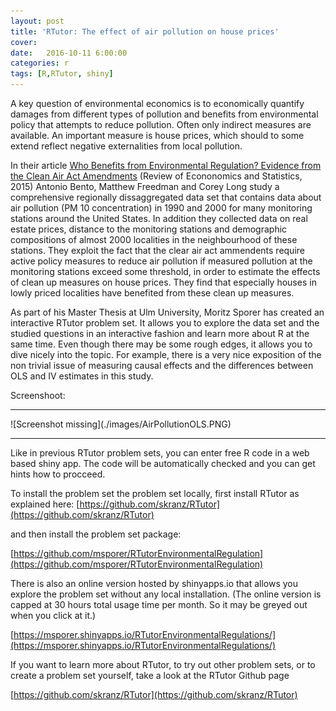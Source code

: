 ```yaml
---
layout: post
title: 'RTutor: The effect of air pollution on house prices'
cover: 
date:   2016-10-11 6:00:00
categories: r
tags: [R,RTutor, shiny]
---
```


A key question of environmental economics is to economically quantify damages from different types of pollution and benefits from environmental policy that attempts to reduce pollution. Often only indirect measures are available. An important measure is house prices, which should to some extend reflect negative externalities from local pollution.

In their article [Who Benefits from Environmental Regulation? Evidence from the Clean Air Act Amendments](http://www.mitpressjournals.org/doi/abs/10.1162/REST_a_00493#.V_xdZPl9603) (Review of Econonomics and Statistics, 2015) Antonio Bento, Matthew Freedman and Corey Long study a comprehensive regionally dissaggregated data set that contains data about air pollution (PM 10 concentration) in 1990 and 2000 for many monitoring stations around the United States. In addition they collected data on real estate prices, distance to the monitoring stations and demographic compositions of almost 2000 localities in the neighbourhood of these stations. They exploit the fact that the clear air act ammendents require active policy measures to reduce air pollution if measured pollution at the monitoring stations exceed some threshold, in order to estimate the effects of clean up measures on house prices. They find that especially houses in lowly priced localities have benefited from these clean up measures.

As part of his Master Thesis at Ulm University, Moritz Sporer has created an interactive RTutor problem set. It allows you to explore the data set and the studied questions in an interactive fashion and learn more about R at the same time. Even though there may be some rough edges, it allows you to dive nicely into the topic. For example, there is a very nice exposition of the non trivial issue of measuring causal effects and the differences between OLS and IV estimates in this study. 

Screenshoot:
<hr>
![Screenshot missing](./images/AirPollutionOLS.PNG)
<hr>

Like in previous RTutor problem sets, you can enter free R code in a web based shiny app. The code will be automatically checked and you can get hints how to procceed. 

To install the problem set the problem set locally, first install RTutor as explained here:
[https://github.com/skranz/RTutor](https://github.com/skranz/RTutor)

and then install the problem set package:

[https://github.com/msporer/RTutorEnvironmentalRegulation](https://github.com/msporer/RTutorEnvironmentalRegulation)

There is also an online version hosted by shinyapps.io that allows you explore the problem set without any local installation. (The online version is capped at 30 hours total usage time per month. So it may be greyed out when you click at it.)

[https://msporer.shinyapps.io/RTutorEnvironmentalRegulations/](https://msporer.shinyapps.io/RTutorEnvironmentalRegulations/)

If you want to learn more about RTutor, to try out other problem sets, or to create a problem set yourself, take a look at the RTutor Github page

[https://github.com/skranz/RTutor](https://github.com/skranz/RTutor)

